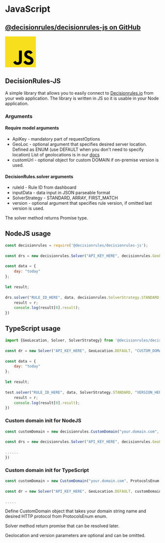# JavaScript

##  [@decisionrules/decisionrules-js on GitHub](https://github.com/decisionrules/decisionrules-js)

![](../../.gitbook/assets/rsz_480px-unofficial_javascript_logo_2svg.png)

## DecisionRules-JS

A simple library that allows you to easily connect to [Decisionrules.io](https://decisionrules.io/) from your web application. The library is written in JS so it is usable in your Node application.

### Arguments

#### Require model arguments

* ApiKey - mandatory part of requestOptions
* GeoLoc - optional argument that specifies desired server location. Defined as ENUM \(use DEFAULT when you don't need to specify location\) List of geolocations is in our [docs](https://docs.decisionrules.io/docs/api/geo-location)
* customUrl - optional object for custom DOMAIN if on-premise version is used.

#### DecisionRules.solver arguments

* ruleId - Rule ID from dashboard
* inputData - data input in JSON parseable format
* SolverStrategy - STANDARD, ARRAY, FIRST\_MATCH
* version - optional argument that specifies rule version, if omitted last version is used.

The solver method returns Promise type.

## NodeJS usage

```javascript
const decisionrules = require('@decisionrules/decisionrules-js');

const drs = new decisionrules.Solver("API_KEY_HERE", decisionrules.GeoLocation.DEFAULT, new CustomDomain);

const data = {
    day: "today"
};

let result;

drs.solver("RULE_ID_HERE", data, decisionrules.SolverStrategy.STANDARD, "VERSION_HERE").then(r => {
    result = r;
    console.log(result[0].result);
})
```

## TypeScript usage

```javascript
import {GeoLocation, Solver, SolverStrategy} from '@decisionrules/decisionrules-js';

const dr = new Solver("API_KEY_HERE", GeoLocation.DEFAULT, "CUSTOM_DOMAIN_HERE");

const data = {
    day: "today"
};

let result;

test.solver("RULE_ID_HERE", data, SolverStrategy.STANDARD, "VERSION_HERE").then(r => {
    result = r;
    console.log(result[0].result);
})
```

### Custom domain init for NodeJS

```javascript
const customDomain = new decisionrules.CustomDomain("your.domain.com", decisionrules.ProtocolsEnum.HTTP);

const drs = new decisionrules.Solver("API_KEY_HERE", decisionrules.GeoLocation.DEFAULT, customDomain);

......
})
```

### Custom domain init for TypeScript

```javascript
const customDomain = new CustomDomain("your.domain.com", ProtocolsEnum.HTTPS);

const dr = new Solver("API_KEY_HERE", GeoLocation.DEFAULT, customDomain);

.....
```

Define CustomDomain object that takes your domain string name and desired HTTP protocol from ProtocolsEnum enum.

Solver method return promise that can be resolved later.

Geolocation and version parameters are optional and can be omitted.


